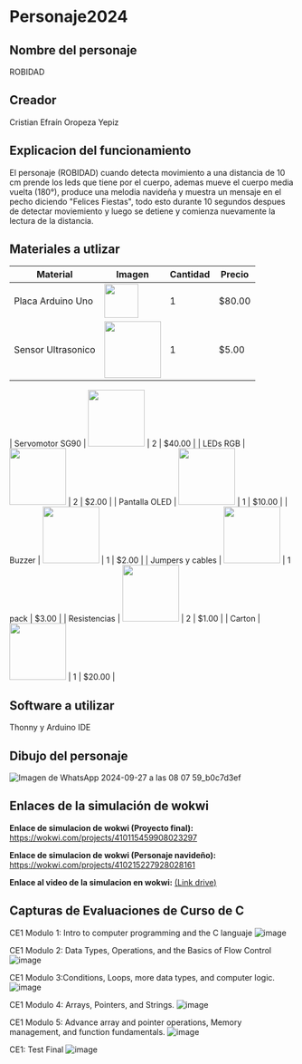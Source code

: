 # Personaje2024
## Nombre del personaje
ROBIDAD

## Creador
Cristian Efraín Oropeza Yepiz

## Explicacion del funcionamiento
El personaje (ROBIDAD) cuando detecta movimiento a una distancia de 10 cm prende los leds que tiene por el cuerpo, ademas mueve el cuerpo media vuelta (180°), produce una melodia navideña y muestra un mensaje en el pecho diciendo "Felices Fiestas", todo esto durante 10 segundos despues de detectar moviemiento y luego se detiene y comienza nuevamente la lectura de la distancia.

## Materiales a utlizar
| Material         | Imagen | Cantidad | Precio  |
|------------------|-------------------------------------------------------------------------------------------------------------|----------|---------|
| Placa Arduino Uno | <img src="https://github.com/user-attachments/assets/39048c81-c2a8-47e7-b1f0-efc059c6aeee" width="60"/> | 1 | $80.00 |
| Sensor Ultrasonico | <img src="https://www.330ohms.com/cdn/shop/products/photo_A_OS-03261_SensorUltrasonico_HC-SR04_01_1200x1200.png?v=1598042103" width="100"/> | 1 | $5.00 |

| Servomotor SG90 | <img src="https://github.com/user-attachments/assets/8ae1aa9c-0251-4731-b013-a7b8b73f5ba7" width="100"/> | 2 | $40.00 |
| LEDs RGB | <img src="https://github.com/user-attachments/assets/0ef372bf-1c11-4ae0-9dfb-b34800260e96" width="100"/> | 2 | $2.00 |
| Pantalla OLED | <img src="https://github.com/user-attachments/assets/58cc6ea6-59d0-4d65-a39e-90c917803234" width="100"/> | 1 | $10.00 |
| Buzzer | <img src="https://github.com/user-attachments/assets/cd8d664c-87e8-4462-ad53-9b355c68a740" width="100"/> | 1 | $2.00 |
| Jumpers y cables | <img src="https://github.com/user-attachments/assets/a280353d-bdbf-47d8-9919-6c51b14fe28b" width="100"/> | 1 pack | $3.00 |
| Resistencias | <img src="https://github.com/user-attachments/assets/328da7ee-7586-4beb-8869-fc11694266de" width="100"/> | 2 | $1.00 |
| Carton | <img src="https://github.com/user-attachments/assets/3ebfd4ba-f5f6-4d3a-84a9-6060d9243c37" width="100"/> | 1 | $20.00 |

## Software a utilizar
Thonny y Arduino IDE

## Dibujo del personaje
![Imagen de WhatsApp 2024-09-27 a las 08 07 59_b0c7d3ef](https://github.com/user-attachments/assets/b509fe30-0bac-4deb-93d2-32d9b9260347)


## Enlaces de la simulación de wokwi
**Enlace de simulacion de wokwi (Proyecto final):** https://wokwi.com/projects/410115459908023297

**Enlace de simulacion de wokwi (Personaje navideño):** https://wokwi.com/projects/410215227928028161


**Enlace al video de la simulacion en wokwi:**
[(Link drive)](https://drive.google.com/drive/folders/1F7nKmsZF57B58uOsczcu23FrY_FDkPV7)

## Capturas de Evaluaciones de Curso de C
CE1 Modulo 1: Intro to computer programming and the C languaje
![image](https://github.com/user-attachments/assets/82372113-53e0-4681-8cf0-5f36f7a7974c)

CE1 Modulo 2: Data Types, Operations, and the Basics of Flow Control 
![image](https://github.com/user-attachments/assets/e85ba5c0-20bb-465d-abe6-f4cb43a44ab5)

CE1 Modulo 3:Conditions, Loops, more data types, and computer logic.
![image](https://github.com/user-attachments/assets/81570b48-19b0-438d-8c79-6f5d85d64a9d)

CE1 Modulo 4: Arrays, Pointers, and Strings.
![image](https://github.com/user-attachments/assets/a3182f2f-b521-437b-920b-e0e58154bcad)

CE1 Modulo 5: Advance array and pointer operations, Memory management, and function fundamentals.
![image](https://github.com/user-attachments/assets/b7a50e22-4be7-44de-ac26-8c825c9f3967)

CE1: Test Final
![image](https://github.com/user-attachments/assets/6e38b836-eee0-465f-bc52-6dc9bed2b612)

